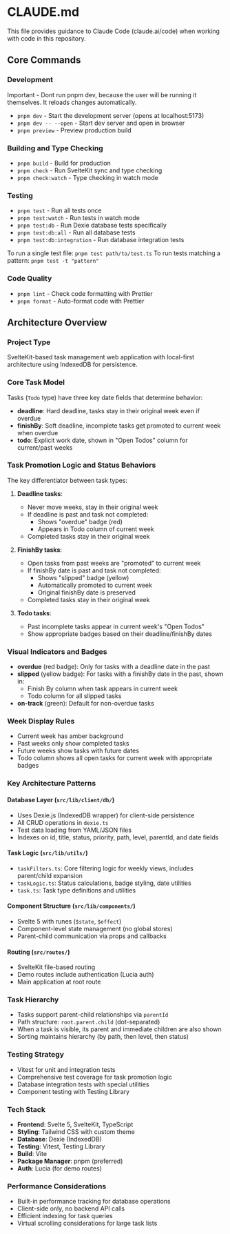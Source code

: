 # CLAUDE.md

This file provides guidance to Claude Code (claude.ai/code) when working with code in this repository.

## Core Commands

### Development

Important - Dont run pnpm dev, because the user will be running it themselves. It reloads changes automatically.

- `pnpm dev` - Start the development server (opens at localhost:5173)
- `pnpm dev -- --open` - Start dev server and open in browser
- `pnpm preview` - Preview production build

### Building and Type Checking

- `pnpm build` - Build for production
- `pnpm check` - Run SvelteKit sync and type checking
- `pnpm check:watch` - Type checking in watch mode

### Testing

- `pnpm test` - Run all tests once
- `pnpm test:watch` - Run tests in watch mode
- `pnpm test:db` - Run Dexie database tests specifically
- `pnpm test:db:all` - Run all database tests
- `pnpm test:db:integration` - Run database integration tests

To run a single test file: `pnpm test path/to/test.ts`
To run tests matching a pattern: `pnpm test -t "pattern"`

### Code Quality

- `pnpm lint` - Check code formatting with Prettier
- `pnpm format` - Auto-format code with Prettier

## Architecture Overview

### Project Type

SvelteKit-based task management web application with local-first architecture using IndexedDB for persistence.

### Core Task Model

Tasks (`Todo` type) have three key date fields that determine behavior:

- **deadline**: Hard deadline, tasks stay in their original week even if overdue
- **finishBy**: Soft deadline, incomplete tasks get promoted to current week when overdue
- **todo**: Explicit work date, shown in "Open Todos" column for current/past weeks

### Task Promotion Logic and Status Behaviors

The key differentiator between task types:

1. **Deadline tasks**: 
   - Never move weeks, stay in their original week
   - If deadline is past and task not completed:
     - Shows "overdue" badge (red)
     - Appears in Todo column of current week
   - Completed tasks stay in their original week

2. **FinishBy tasks**: 
   - Open tasks from past weeks are "promoted" to current week
   - If finishBy date is past and task not completed:
     - Shows "slipped" badge (yellow) 
     - Automatically promoted to current week
     - Original finishBy date is preserved
   - Completed tasks stay in their original week

3. **Todo tasks**: 
   - Past incomplete tasks appear in current week's "Open Todos"
   - Show appropriate badges based on their deadline/finishBy dates

### Visual Indicators and Badges

- **overdue** (red badge): Only for tasks with a deadline date in the past
- **slipped** (yellow badge): For tasks with a finishBy date in the past, shown in:
  - Finish By column when task appears in current week
  - Todo column for all slipped tasks
- **on-track** (green): Default for non-overdue tasks

### Week Display Rules

- Current week has amber background
- Past weeks only show completed tasks
- Future weeks show tasks with future dates
- Todo column shows all open tasks for current week with appropriate badges

### Key Architecture Patterns

#### Database Layer (`src/lib/client/db/`)

- Uses Dexie.js (IndexedDB wrapper) for client-side persistence
- All CRUD operations in `dexie.ts`
- Test data loading from YAML/JSON files
- Indexes on id, title, status, priority, path, level, parentId, and date fields

#### Task Logic (`src/lib/utils/`)

- `taskFilters.ts`: Core filtering logic for weekly views, includes parent/child expansion
- `taskLogic.ts`: Status calculations, badge styling, date utilities
- `task.ts`: Task type definitions and utilities

#### Component Structure (`src/lib/components/`)

- Svelte 5 with runes (`$state`, `$effect`)
- Component-level state management (no global stores)
- Parent-child communication via props and callbacks

#### Routing (`src/routes/`)

- SvelteKit file-based routing
- Demo routes include authentication (Lucia auth)
- Main application at root route

### Task Hierarchy

- Tasks support parent-child relationships via `parentId`
- Path structure: `root.parent.child` (dot-separated)
- When a task is visible, its parent and immediate children are also shown
- Sorting maintains hierarchy (by path, then level, then status)

### Testing Strategy

- Vitest for unit and integration tests
- Comprehensive test coverage for task promotion logic
- Database integration tests with special utilities
- Component testing with Testing Library

### Tech Stack

- **Frontend**: Svelte 5, SvelteKit, TypeScript
- **Styling**: Tailwind CSS with custom theme
- **Database**: Dexie (IndexedDB)
- **Testing**: Vitest, Testing Library
- **Build**: Vite
- **Package Manager**: pnpm (preferred)
- **Auth**: Lucia (for demo routes)

### Performance Considerations

- Built-in performance tracking for database operations
- Client-side only, no backend API calls
- Efficient indexing for task queries
- Virtual scrolling considerations for large task lists
